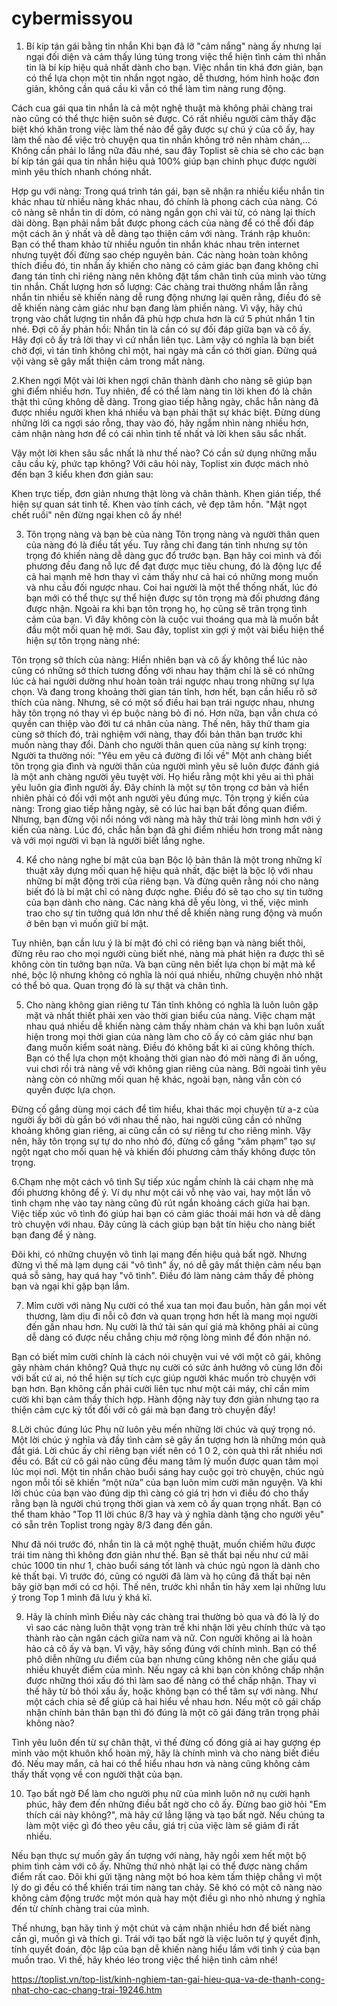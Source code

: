 # cybermissyou

1. Bí kíp tán gái bằng tin nhắn
Khi bạn đã lỡ "cảm nắng" nàng ấy nhưng lại ngại đối diện và cảm thấy lúng túng trong việc thể hiện tình cảm thì nhắn tin là bí kíp hiệu quả nhất dành cho bạn. Việc nhắn tin khá đơn giản, bạn có thể lựa chọn một tin nhắn ngọt ngào, dễ thương, hóm hỉnh hoặc đơn giản, không cần quá cầu kì vẫn có thể làm tim nàng rung động.

Cách cua gái qua tin nhắn là cả một nghệ thuật mà không phải chàng trai nào cũng có thể thực hiện suôn sẻ được. Có rất nhiều người cảm thấy đặc biệt khó khăn trong việc làm thế nào để gây được sự chú ý của cô ấy, hay làm thế nào để việc trò chuyện qua tin nhắn không trở nên nhàm chán,... Không cần phải lo lắng nữa đâu nhé, sau đây Toplist sẽ chia sẻ cho các bạn bí kíp tán gái qua tin nhắn hiệu quả 100% giúp bạn chinh phục được người mình yêu thích nhanh chóng nhất.

Hợp gu với nàng: Trong quá trình tán gái, bạn sẽ nhận ra nhiều kiểu nhắn tin khác nhau từ nhiều nàng khác nhau, đó chính là phong cách của nàng. Có cô nàng sẽ nhắn tin dí dỏm, có nàng ngắn gọn chỉ vài từ, có nàng lại thích dài dòng. Bạn phải nắm bắt được phong cách của nàng để có thể đối đáp một cách ăn ý nhất và dễ dàng tạo thiện cảm với nàng.
Tránh rập khuôn: Bạn có thể tham khảo từ nhiều nguồn tin nhắn khác nhau trên internet nhưng tuyệt đối đừng sao chép nguyên bản. Các nàng hoàn toàn không thích điều đó, tin nhắn ấy khiến cho nàng có cảm giác bạn đang không chỉ đang tán tỉnh chỉ riêng nàng nên không đặt tấm chân tình của mình vào từng tin nhắn.
Chất lượng hơn số lượng: Các chàng trai thường nhầm lẫn rằng nhắn tin nhiều sẽ khiến nàng dễ rung động nhưng lại quên rằng, điều đó sẽ dễ khiến nàng cảm giác như bạn đang làm phiền nàng. Vì vậy, hãy chú trọng vào chất lượng tin nhắn đã phù hợp chưa hơn là cứ 5 phút nhắn 1 tin nhé.
Đợi cô ấy phản hồi: Nhắn tin là cần có sự đối đáp giữa bạn và cô ấy. Hãy đợi cô ấy trả lời thay vì cứ nhắn liên tục. Làm vậy có nghĩa là bạn biết chờ đợi, vì tán tỉnh không chỉ một, hai ngày mà cần có thời gian. Đừng quá vội vàng sẽ gây mất thiện cảm trong mắt nàng.

2.Khen ngợi
Một vài lời khen ngợi chân thành dành cho nàng sẽ giúp bạn ghi điểm nhiều hơn. Tuy nhiên, để có thể làm nàng tin lời khen đó là chân thật thì cũng không dễ dàng. Trong giao tiếp hằng ngày, chắc hẳn nàng đã được nhiều người khen khá nhiều và bạn phải thật sự khác biệt. Đừng dùng những lời ca ngợi sáo rỗng, thay vào đó, hãy ngắm nhìn nàng nhiều hơn, cảm nhận nàng hơn để có cái nhìn tinh tế nhất và lời khen sâu sắc nhất.

Vậy một lời khen sâu sắc nhất là như thế nào? Có cần sử dụng những mẫu câu cầu kỳ, phức tạp không? Với câu hỏi này, Toplist xin được mách nhỏ đến bạn 3 kiểu khen đơn giản sau:

Khen trực tiếp, đơn giản nhưng thật lòng và chân thành.
Khen gián tiếp, thể hiện sự quan sát tinh tế.
Khen vào tính cách, vẻ đẹp tâm hồn.
"Mật ngọt chết ruồi" nên đừng ngại khen cô ấy nhé!

3. Tôn trọng nàng và bạn bè của nàng
Tôn trọng nàng và người thân quen của nàng đó là điều tất yếu. Tuy rằng chỉ đang tán tỉnh nhưng sự tôn trọng đó khiến nàng dễ dàng gục đổ trước bạn. Bạn hãy coi mình và đối phương đều đang nỗ lực để đạt được mục tiêu chung, đó là động lực để cả hai mạnh mẽ hơn thay vì cảm thấy như cả hai có những mong muốn và nhu cầu đối ngược nhau. Coi hai người là một thể thống nhất, lúc đó bạn mới có thể thực sự thể hiện được sự tôn trọng mà đối phương đáng được nhận. Ngoài ra khi bạn tôn trọng họ, họ cũng sẽ trân trọng tình cảm của bạn. Vì đây không còn là cuộc vui thoáng qua mà là muốn bắt đầu một mối quan hệ mới. Sau đây, toplist xin gợi ý một vài biểu hiện thể hiện sự tôn trọng nàng nhé:

Tôn trọng sở thích của nàng: Hiển nhiên bạn và cô ấy không thể lúc nào cũng có những sở thích tương đồng với nhau hay thậm chí là sẽ có những lúc cả hai người dường như hoàn toàn trái ngược nhau trong những sự lựa chọn. Và đang trong khoảng thời gian tán tỉnh, hơn hết, bạn cần hiểu rõ sở thích của nàng. Nhưng, sẽ có một số điều hai bạn trái ngược nhau, nhưng hãy tôn trọng nó thay vì ép buộc nàng bỏ đi nó. Hơn nữa, bạn vẫn chưa có quyền can thiệp vào đời tư cá nhân của nàng. Thế nên, hãy thử tham gia cùng sở thích đó, trải nghiệm với nàng, thay đổi bản thân bạn trước khi muốn nàng thay đổi.
Dành cho người thân quen của nàng sự kính trọng: Người ta thường nói: "Yêu em yêu cả đường đi lối về" Một anh chàng biết tôn trọng gia đình và người thân của người mình yêu sẽ luôn được đánh giá là một anh chàng người yêu tuyệt vời. Họ hiểu rằng một khi yêu ai thì phải yêu luôn gia đình người ấy. Đây chính là một sự tôn trọng cơ bản và hiển nhiên phải có đối với một anh người yêu đúng mực.
Tôn trọng ý kiến của nàng: Trong giao tiếp hằng ngày, sẽ có lúc hai bạn bất đồng quan điểm. Nhưng, bạn đừng vội nổi nóng với nàng mà hãy thử trải lòng mình hơn với ý kiến của nàng. Lúc đó, chắc hẳn bạn đã ghi điểm nhiều hơn trong mắt nàng và với mọi người vì bạn là người biết lắng nghe.

4. Kể cho nàng nghe bí mật của bạn
Bộc lộ bản thân là một trong những kĩ thuật xây dựng mối quan hệ hiệu quả nhất, đặc biệt là bộc lộ với nhau những bí mật động trời của riêng bạn. Và đừng quên rằng nói cho nàng biết đó là bí mật chỉ có nàng được nghe. Điều đó sẽ tạo cho sự tin tưởng của bạn dành cho nàng. Các nàng khá dễ yếu lòng, vì thế, việc mình trao cho sự tin tưởng quá lớn như thế dễ khiến nàng rung động và muốn ở bên bạn vì muốn giữ bí mật.

Tuy nhiên, bạn cần lưu ý là bí mật đó chỉ có riêng bạn và nàng biết thôi, đừng rêu rao cho mọi người cùng biết nhé, nàng mà phát hiện ra được thì sẽ không còn tin tưởng bạn nữa. Và bạn cũng nên biết lựa chọn bí mật mà kể nhé, bộc lộ nhưng không có nghĩa là nói quá nhiều, những chuyện nhỏ nhặt có thể bỏ qua. Quan trọng đó là sự thật và chân tình.

5. Cho nàng không gian riêng tư
Tán tỉnh không có nghĩa là luôn luôn gặp mặt và nhất thiết phải xen vào thời gian biểu của nàng. Việc chạm mặt nhau quá nhiều dễ khiến nàng cảm thấy nhàm chán và khi bạn luôn xuất hiện trong mọi thời gian của nàng làm cho cô ấy có cảm giác như bạn đang muốn kiểm soát nàng. Điều đó không bất kì ai cũng không thích. Bạn có thể lựa chọn một khoảng thời gian nào đó mời nàng đi ăn uống, vui chơi rồi trả nàng về với không gian riêng của nàng. Bởi ngoài tình yêu nàng còn có những mối quan hệ khác, ngoài bạn, nàng vẫn còn có quyền được lựa chọn.

Đừng cố gắng dùng mọi cách để tìm hiểu, khai thác mọi chuyện từ a-z của người ấy bởi dù gắn bó với nhau thế nào, hai người cũng cần có những khoảng không gian riêng, ai cũng cần có sự riêng tư cho riêng mình. Vậy nên, hãy tôn trọng sự tự do nho nhỏ đó, đừng cố gắng “xâm phạm” tạo sự ngột ngạt cho mối quan hệ và khiến đối phương cảm thấy không được tôn trọng.

6.Chạm nhẹ một cách vô tình
Sự tiếp xúc ngầm chính là cái chạm nhẹ mà đối phương không để ý. Ví dụ như một cái vỗ nhẹ vào vai, hay một lần vô tình chạm nhẹ vào tay nàng cũng đủ rút ngắn khoảng cách giữa hai bạn. Việc tiếp xúc vô tình đó giúp hai bạn có cảm giác thoải mái hơn và dễ dàng trò chuyện với nhau. Đây cũng là cách giúp bạn bật tín hiệu cho nàng biết bạn đang để ý nàng.

Đôi khi, có những chuyện vô tình lại mang đến hiệu quả bất ngờ. Nhưng đừng vì thế mà lạm dụng cái "vô tình" ấy, nó dễ gây mất thiện cảm nếu bạn quá sỗ sàng, hay quá hay "vô tình". Điều đó làm nàng cảm thấy đề phòng bạn và ngại khi gặp bạn lắm.

7. Mỉm cười với nàng
Nụ cười có thể xua tan mọi đau buồn, hàn gắn mọi vết thương, làm dịu đi nỗi cô đơn và quan trọng hơn hết là mang mọi người đến gần nhau hơn. Nụ cười là thứ tài sản quí giá mà không phải ai cũng dễ dàng có được nếu chẳng chịu mở rộng lòng mình để đón nhận nó.

Bạn có biết mỉm cười chính là cách nói chuyện vui vẻ với một cô gái, không gây nhàm chán không? Quả thực nụ cười có sức ảnh hưởng vô cùng lớn đối với bất cứ ai, nó thể hiện sự tích cực giúp người khác muốn trò chuyện với bạn hơn. Bạn không cần phải cười liên tục như một cái máy, chỉ cần mỉm cười khi bạn cảm thấy thích hợp. Hành động này tuy đơn giản nhưng tạo ra thiện cảm cực kỳ tốt đối với cô gái mà bạn đang trò chuyện đấy!

8.Lời chúc đúng lúc
Phụ nữ luôn yêu mến những lời chúc và quý trọng nó. Một lời chúc ý nghĩa và đầy tình cảm sẽ gây ấn tượng hơn là những món quà đắt giá. Lời chúc ấy chỉ riêng bạn viết nên có 1 0 2, còn quà thì rất nhiều nơi đều có. Bất cứ cô gái nào cũng đều mang tâm lý muốn được quan tâm mọi lúc mọi nơi. Một tin nhắn chào buổi sáng hay cuộc gọi trò chuyện, chúc ngủ ngon mỗi tối sẽ khiến “một nửa” của bạn luôn mỉm cười mãn nguyện. Và khi lời chúc của bạn vào đúng dịp thì càng có giá trị hơn vì điều đó cho thấy rằng bạn là người chú trọng thời gian và xem cô ấy quan trọng nhất. Bạn có thể tham khảo "Top 11 lời chúc 8/3 hay và ý nghĩa dành tặng cho người yêu" có sẵn trên Toplist trong ngày 8/3 đang đến gần.

Như đã nói trước đó, nhắn tin là cả một nghệ thuật, muốn chiếm hữu được trái tim nàng thì không đơn giản như thế. Bạn sẽ thất bại nếu như cứ mãi chúc 1000 tin như 1, chào buổi sáng tốt lành và chúc ngủ ngon là dành cho kẻ thất bại. Vì trước đó, cũng có người đã làm và họ cũng đã thất bại nên bây giờ bạn mới có cơ hội. Thế nên, trước khi nhắn tin hãy xem lại những lưu ý trong Top 1 mình đã lưu ý khá kĩ.

9. Hãy là chính mình
Điều này các chàng trai thường bỏ qua và đó là lý do vì sao các nàng luôn thật vọng tràn trề khi nhận lời yêu chính thức và tạo thành rào cản ngăn cách giữa nam và nữ. Con người không ai là hoàn hảo cả cô ấy và bạn. Vì vậy, hãy sống đúng với chính mình. Bạn có thể phô diễn những ưu điểm của bạn nhưng cũng không nên che giấu quá nhiều khuyết điểm của mình. Nếu ngay cả khi bạn còn không chấp nhận được những thói xấu đó thì làm sao để nàng có thể chấp nhận. Thay vì thế hãy từ bỏ thói xấu ấy, hoặc không bạn có thể tâm sự với nàng. Như một cách chia sẻ để giúp cả hai hiểu về nhau hơn. Nếu một cô gái chấp nhận chính bản thân bạn thì đó đúng là một cô gái đáng trân trọng phải không nào?

Tình yêu luôn đến từ sự chân thật, vì thế đừng cố đóng giả ai hay gượng ép mình vào một khuôn khổ hoàn mỹ, hãy là chính mình và cho nàng biết điều đó. Nếu may mắn, cả hai có thể hiểu nhau hơn và nàng cũng không cảm thấy thất vọng về con người thật của bạn.

10. Tạo bất ngờ
Để làm cho người phụ nữ của mình luôn nở nụ cười hạnh phúc, hãy đem đến những điều bất ngờ cho cô ấy. Đừng bao giờ hỏi "Em thích cái này không?", mà hãy cứ lẳng lặng và tạo bất ngờ. Nếu chúng ta làm một việc gì đó theo yêu cầu, giá trị của việc làm sẽ giảm đi rất nhiều.

Nếu bạn thực sự muốn gây ấn tượng với nàng, hãy ngồi xem hết một bộ phim tình cảm với cô ấy. Những thứ nhỏ nhặt lại có thể được nàng chấm điểm rất cao. Đôi khi gửi tặng nàng một bó hoa kèm tấm thiệp chẳng vì một lý do gì đều có thể khiến trái tim nàng tan chảy. Sẽ khó có một cô nàng nào không cảm động trước một món quà hay một điều gì nho nhỏ nhưng ý nghĩa đến từ chính chàng trai của mình.

Thế nhưng, bạn hãy tinh ý một chút và cảm nhận nhiều hơn để biết nàng cần gì, muốn gì và thích gì. Trái với tạo bất ngờ là việc luôn tự ý quyết định, tính quyết đoán, độc lập của bạn dễ khiến nàng hiểu lầm với tình ý của bạn muốn trao. Vì thế, hãy khéo léo trong việc thể hiện tình cảm nhé!

https://toplist.vn/top-list/kinh-nghiem-tan-gai-hieu-qua-va-de-thanh-cong-nhat-cho-cac-chang-trai-19246.htm
